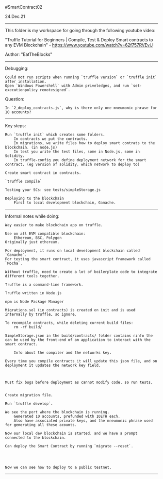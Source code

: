 #SmartContract02

24.Dec.21

----

This folder is my workspace for going through the following youtube video:

"Truffle Tutorial for Beginners | Compile, Test & Deploy Smart contracts to any EVM Blockchain" - https://www.youtube.com/watch?v=62f757RVEvU

Author: "EatTheBlocks"



----

Debugging:

    Could not run scripts when running `truffle version` or `truffle init` after installation.
    Open `Windows Powershell` with Admin priveledges, and run `set-executionpolicy remotesigned`.

Question:

    In `2_deploy_contracts.js`, why is there only one mneumonic phrase for 10 accounts?


----

Key steps:

    Run `truffle init` which creates some folders.
        In contracts we put the contracts.
        In migrations, we write files how to deploy smart contrats to the blockchain. (in node.js)
        In test you write the test files, some in Node.js, some in Solidity.
        In truffle-config you define deployment network for the smart contract. (eg version of solidity, which network to deploy to)
    
    Create smart contract in contracts.
    
    `truffle compile`

    Testing your SCs: see tests/simpleStorage.js

    Deploying to the blockchain
        First to local development blockchain, Ganache.




----


Informal notes while doing:

    Way easier to make blockchain app on truffle.

    Use on all EVM compatible blockchain:
        Ethereum, BSC, Polygon
    Originally just ethereum.

    For deployment, it runs on local development blockchain called `Ganache`.
    For testing the smart contract, it uses javascript framework called `Mocha`.

    Without truffle, need to create a lot of boilerplate code to integrate different tools together.

    Truffle is a command-line framework. 

    Truffle written in Node.js

    npm is Node Package Manager

    Migrations.sol (in contracts) is created on init and is used internally by truffle, so ignore.

    To recompile contracts, while deleting current build files:
        rm -rf build/

    SimpleStorage.json in the build/contracts/ folder contains rinfo the can be used by the front-end of an application to interact with the smart contract.

        Info about the compiler and the networks key.

    Every time you compile contracts it will update this json file, and on deployment it updates the network key field.



    Must fix bugs before deployment as cannot modify code, so run tests.


    Create migration file.

    Run `truffle develop`.

    We see the port where the blockchain is running.
        Generated 10 accounts, prefunded with 10ETH each.
        Also have associated private keys, and the mneumonic phrase used for generating all these acounts.
 
    Now our local dev blockchain is started, and we have a prompt connected to the blockchain.

    Can deploy the Smart Contract by running `migrate --reset`.


    

    Now we can see how to deploy to a public testnet.


----